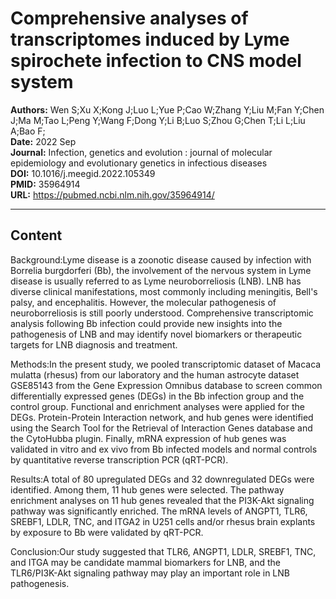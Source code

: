 # Comprehensive analyses of transcriptomes induced by Lyme spirochete infection to CNS model system

**Authors:** Wen S;Xu X;Kong J;Luo L;Yue P;Cao W;Zhang Y;Liu M;Fan Y;Chen J;Ma M;Tao L;Peng Y;Wang F;Dong Y;Li B;Luo S;Zhou G;Chen T;Li L;Liu A;Bao F;  
**Date:** 2022 Sep  
**Journal:** Infection, genetics and evolution : journal of molecular epidemiology and evolutionary genetics in infectious diseases  
**DOI:** 10.1016/j.meegid.2022.105349  
**PMID:** 35964914  
**URL:** https://pubmed.ncbi.nlm.nih.gov/35964914/

---

## Content

Background:Lyme disease is a zoonotic disease caused by infection with Borrelia burgdorferi (Bb), the involvement of the nervous system in Lyme disease is usually referred to as Lyme neuroborreliosis (LNB). LNB has diverse clinical manifestations, most commonly including meningitis, Bell's palsy, and encephalitis. However, the molecular pathogenesis of neuroborreliosis is still poorly understood. Comprehensive transcriptomic analysis following Bb infection could provide new insights into the pathogenesis of LNB and may identify novel biomarkers or therapeutic targets for LNB diagnosis and treatment.

Methods:In the present study, we pooled transcriptomic dataset of Macaca mulatta (rhesus) from our laboratory and the human astrocyte dataset GSE85143 from the Gene Expression Omnibus database to screen common differentially expressed genes (DEGs) in the Bb infection group and the control group. Functional and enrichment analyses were applied for the DEGs. Protein-Protein Interaction network, and hub genes were identified using the Search Tool for the Retrieval of Interaction Genes database and the CytoHubba plugin. Finally, mRNA expression of hub genes was validated in vitro and ex vivo from Bb infected models and normal controls by quantitative reverse transcription PCR (qRT-PCR).

Results:A total of 80 upregulated DEGs and 32 downregulated DEGs were identified. Among them, 11 hub genes were selected. The pathway enrichment analyses on 11 hub genes revealed that the PI3K-Akt signaling pathway was significantly enriched. The mRNA levels of ANGPT1, TLR6, SREBF1, LDLR, TNC, and ITGA2 in U251 cells and/or rhesus brain explants by exposure to Bb were validated by qRT-PCR.

Conclusion:Our study suggested that TLR6, ANGPT1, LDLR, SREBF1, TNC, and ITGA may be candidate mammal biomarkers for LNB, and the TLR6/PI3K-Akt signaling pathway may play an important role in LNB pathogenesis.
